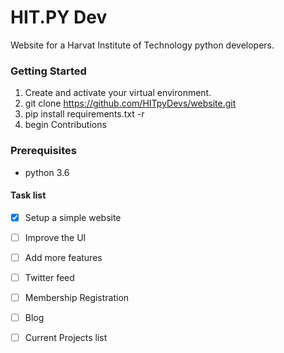 # HIT.PY Dev
Website for a Harvat Institute of Technology python developers.


### Getting Started

1. Create and activate your virtual environment.
2. git clone https://github.com/HITpyDevs/website.git
3. pip install requirements.txt -r
4. begin Contributions

### Prerequisites

* python 3.6

#### Task list

- [x] Setup a simple website
- [ ] Improve the UI
- [ ] Add more features
- [ ] Twitter feed
- [ ] Membership Registration
- [ ] Blog
- [ ] Current Projects list

 
